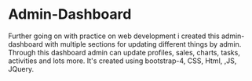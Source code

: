 # Admin-Dashboard
Further going on with practice on web development i created this admin-dashboard with multiple sections for updating different things by admin. Through this dashboard admin can update profiles, sales, charts, tasks, activities and lots more. It's created using bootstrap-4, CSS, Html, ,JS, JQuery.
